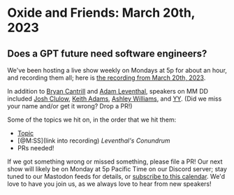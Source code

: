 # Oxide and Friends: March 20th, 2023

## Does a GPT future need software engineers?

We've been hosting a live show weekly on Mondays at 5p for about an hour,
and recording them all; here is
[the recording from March 20th, 2023](https://youtu.be/7Ff99Ir78NI).

In addition to
[Bryan Cantrill](https://mastodon.social/@bcantrill) and
[Adam Leventhal](https://mastodon.social/@ahl),
speakers on MM DD included
[Josh Clulow](https://m.unix.house/@jmc),
[Keith Adams](https://twitter.com/keithmadams),
[Ashley Williams](https://mastodon.social/@ag_dubs/),
and [YY]().
(Did we miss your name and/or get it wrong? Drop a PR!)

Some of the topics we hit on, in the order that we hit them:

- [Topic](link)
- [@M:SS](link into recording)
  *Leventhal's Conundrum*
- PRs needed!

If we got something wrong or missed something, please file a PR!
Our next show will likely be on Monday at 5p Pacific Time on our Discord
server; stay tuned to our Mastodon feeds for details, or [subscribe to this
calendar](https://sesh.fyi/api/calendar/v2/iMdFbuFRupMwuTiwvXswNU.ics).  We'd
love to have you join us, as we always love to hear from new speakers!

